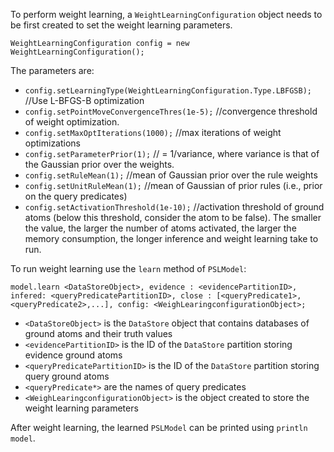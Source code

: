 To perform weight learning, a `WeightLearningConfiguration` object needs to be first created to set the weight learning parameters.

`WeightLearningConfiguration config = new WeightLearningConfiguration();`

The parameters are:

* `config.setLearningType(WeightLearningConfiguration.Type.LBFGSB);`  //Use L-BFGS-B optimization
* `config.setPointMoveConvergenceThres(1e-5);` //convergence threshold of weight optimization.
* `config.setMaxOptIterations(1000);` //max iterations of weight optimizations
* `config.setParameterPrior(1);` // = 1/variance, where variance is that of the Gaussian prior over the weights.
* `config.setRuleMean(1);` //mean of Gaussian prior over the rule weights
* `config.setUnitRuleMean(1);` //mean of Gaussian of prior rules (i.e., prior on the query predicates)
* `config.setActivationThreshold(1e-10);` //activation threshold of ground atoms (below this threshold, consider the atom to be false). The smaller the value, the larger the number of atoms activated, the larger the memory consumption, the longer inference and weight learning take to run.

To run weight learning use the `learn` method of `PSLModel`:

`model.learn <DataStoreObject>, evidence : <evidencePartitionID>, infered: <queryPredicatePartitionID>, close : [<queryPredicate1>,<queryPredicate2>,...], config: <WeighLearingconfigurationObject>;`

* `<DataStoreObject>` is the `DataStore` object that contains databases of ground atoms and their truth values
* `<evidencePartitionID>` is the ID of the `DataStore` partition storing evidence ground atoms
* `<queryPredicatePartitionID>` is the ID of the `DataStore` partition storing query ground atoms
* `<queryPredicate*>` are the names of query predicates
* `<WeighLearingconfigurationObject>` is the object created to store the weight learning parameters

After weight learning, the learned `PSLModel` can be printed using `println model`.

